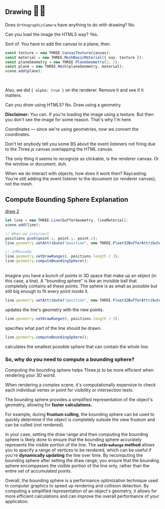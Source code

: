 ## Drawing <span style="font-size:32px;">🏴‍☠️</span>
<!-- TJD -->

Does `OrthographicCamera` have anything to do with drawing? No.

Can you load the image the HTML5 way?  Yes.

Sort of.  You have to add the canvas to a plane, then.

```javascript
const texture = new THREE.CanvasTexture(canvas);
const material = new THREE.MeshBasicMaterial({ map: texture });
const planeGeometry = new THREE.PlaneGeometry(2, 2);
const plane = new THREE.Mesh(planeGeometry, material);
scene.add(plane);
```

<br>

Also, we did `{ alpha: true }` on the renderer. Remove it and see if it matters.

Can you *draw* using HTML5?  No.  Draw using a geometry.

**Disclaimer:** You can.  If you're loading the image using a texture.  But then you don't see the image for some reason.  That's why I'm here.

Coordinates &mdash; since we're using geometries, *now* we convert the coordinates.

Don't let anybody tell you some BS about the event listeners not firing due to the Three.js canvas overlapping the HTML canvas.

The only thing it seems to recognize as clickable, is the renderer canvas.  Or the window or document, duh.

When we do interact with objects, how does it work then?  Raycasting.  You're still adding the event listener to the document (or renderer canvas); not the mesh.


## Compute Bounding Sphere Explanation

<a href="../Code/draw-on-image/draw2.html">draw 2</a>

```js
let line = new THREE.Line(bufferGeometry, lineMaterial);
scene.add(line);

// When we intersect
positions.push(point.x, point.y, point.z);
line.geometry.setAttribute("position", new THREE.Float32BufferAttribute(positions, 3));

// onMouseUp
line.geometry.setDrawRange(0, positions.length / 3);
line.geometry.computeBoundingSphere();
```

<br>
Imagine you have a bunch of points in 3D space that make up an object (in this case, a line). A "bounding sphere" is like an invisible ball that completely contains all these points. The sphere is as small as possible but still big enough to fit every point inside it.

```js
line.geometry.setAttribute("position", new THREE.Float32BufferAttribute(positions, 3));
```

updates the line's geometry with the new points.

```js
line.geometry.setDrawRange(0, positions.length / 3);
```

specifies what part of the line should be drawn.

```js
line.geometry.computeBoundingSphere();
```

calculates the smallest possible sphere that can contain the whole line.

### So, why do you need to compute a bounding sphere?

Computing the bounding sphere helps Three.js to be more efficient when rendering your 3D world.

When rendering a complex scene, it's computationally expensive to check each individual vertex or point for visibility or intersection tests.

The bounding sphere provides a simplified representation of the object's geometry, allowing for **faster calculations.**

For example, during **frustum culling**, the bounding sphere can be used to quickly determine if the object is completely outside the view frustum and can be culled (not rendered).

In your case, setting the draw range and then computing the bounding sphere is likely done to ensure that the bounding sphere accurately represents the visible portion of the line. The **`setDrawRange` method** allows you to specify a range of vertices to be rendered, which can be useful if you're **dynamically updating** the line over time. By recomputing the bounding sphere after setting the draw range, you ensure that the bounding sphere encompasses the visible portion of the line only, rather than the entire set of accumulated points.

Overall, the bounding sphere is a performance optimization technique used in computer graphics to speed up rendering and collision detection. By computing a simplified representation of an object's geometry, it allows for more efficient calculations and can improve the overall performance of your application.

<br>
